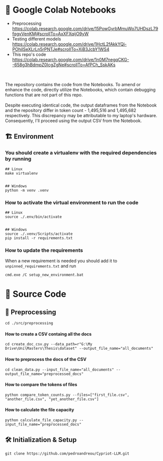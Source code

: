 # :memo: Google Colab Notebooks
- Preprocessing<br>
    https://colab.research.google.com/drive/15PowGyrbMmuWo7UHDszL79fqgvVenKMj#scrollTo=AxXFXqijO9yW
- Testing different models<br>
    https://colab.research.google.com/drive/1HctL2fAkkYQi-POhiISeXLrLn5rPNTJe#scrollTo=XiB3JcbY1WS4
- This repo's code<br>
    https://colab.research.google.com/drive/1n0M7negqCKG--658g3hBdmpZ0IcgZgNe#scrollTo=AfPCh_SskAKs
<br>
<br>
The repository contains the code from the Notebooks. To amend or enhance the code, directly utilize the Notebooks, which contain debugging functions that are not part of this repo.
<br>
<br>
Despite executing identical code, the output dataframes from the Notebook and the repository differ in token count - 1,495,516 and 1,495,682 respectively. This discrepancy may be attributable to my laptop's hardware. Consequently, I'll proceed using the output CSV from the Notebook.


## :building_construction: Environment

### You should create a virtualenv with the required dependencies by running
```
## Linux
make virtualenv


## Windows
python -m venv .venv
```


### How to activate the virtual environment to run the code
```
## Linux
source ./.env/bin/activate


## Windows
source ./.venv/Scripts/activate
pip install -r requirements.txt
```


### How to update the requirements
When a new requirement is needed you should add it to `unpinned_requirements.txt` and run
```
cmd.exe /C setup_new_environment.bat
```


# :crossed_flags: Source Code
## :hammer: Preprocessing
```
cd ./src/preprocessing
```
#### How to create a CSV containg all the docs
```
cd create_doc_csv.py --data_path=r"G:\My Drive\Uni\Masters\Thesis\dataset" --output_file_name="all_documents"
```
#### How to preprocess the docs of the CSV
```
cd clean_data.py --input_file_name="all_documents" --output_file_name="preprocessed_docs"
```
#### How to compare the tokens of files
```
python compare_token_counts.py --files=["first_file.csv", "another_file.csv", "yet_another_file.csv"]
```
#### How to calculate the file capacity
```
python calculate_file_capacity.py --input_file_name="preprocessed_docs"
```


## 🛠 Initialization & Setup
    git clone https://github.com/pedroandreou/Cypriot-LLM.git
